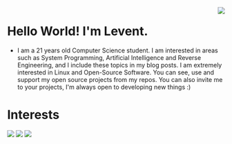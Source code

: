 <img align='right' src="https://github-readme-stats.vercel.app/api?username=lvntky&show_icons=true">

# Hello World! I'm Levent.
* I am a 21 years old Computer Science student. I am interested in areas such as System Programming, Artificial Intelligence and Reverse Engineering, and I include these topics in my blog posts. I am extremely interested in Linux and Open-Source Software. You can see, use and support my open source projects from my repos. You can also invite me to your projects, I'm always open to developing new things :)

# Interests
[![](https://img.shields.io/badge/Linux-cD1?style=for-the-badge&logo=linux)]()
[![](https://img.shields.io/badge/c%20programming-cD1?style=for-the-badge&logo=c)]()
[![](https://img.shields.io/badge/python-cD1?style=for-the-badge&logo=python)]()

